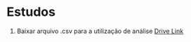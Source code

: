 # Estudos

1. Baixar arquivo .csv para a utilização de análise [Drive Link]([url](https://drive.google.com/drive/folders/1uDesZePdkhiraJmiyeZ-w5tfc8XsNYFZ)https://drive.google.com/drive/folders/1uDesZePdkhiraJmiyeZ-w5tfc8XsNYFZ)

